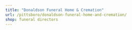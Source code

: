 ```yaml
---
title: "Donaldson Funeral Home & Cremation"
url: /pittsboro/donaldson-funeral-home-and-cremation/
shop: funeral directors
---
```

